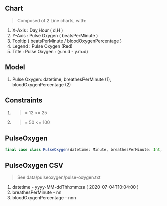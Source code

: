 Chart
-----
>Composed of 2 Line charts, with:
1. X-Axis : Day,Hour ( d,H )
2. Y-Axis : Pulse Oxygen ( beatsPerMinute )
3. Tooltip ( beatsPerMinute / bloodOxygenPercentage )
4. Legend : Pulse Oxygen (Red)
5. Title : Pulse Oxygen : (y.m.d - y.m.d)

Model
-----
1. Pulse Oxygen: datetime, breathesPerMinute (1), bloodOxygenPercentage (2)

Constraints
-----------
1. >= 12 <= 25
2. >= 50 <= 100

PulseOxygen
-----------
```scala
final case class PulseOxygen(datetime: Minute, breathesPerMinute: Int, bloodOxygenPercentage: Int)
```

PulseOxygen CSV
---------------
>See data/pulseoxygen/pulse-oxygen.txt
1. datetime - yyyy-MM-ddThh:mm:ss ( 2020-07-04T10:04:00 )
2. breathesPerMinute - nn
3. bloodOxygenPercentage - nnn